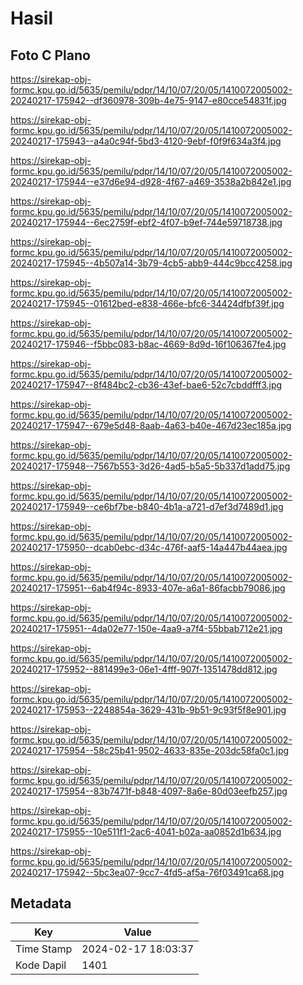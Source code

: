 # Hasil

## Foto C Plano

https://sirekap-obj-formc.kpu.go.id/5635/pemilu/pdpr/14/10/07/20/05/1410072005002-20240217-175942--df360978-309b-4e75-9147-e80cce54831f.jpg

https://sirekap-obj-formc.kpu.go.id/5635/pemilu/pdpr/14/10/07/20/05/1410072005002-20240217-175943--a4a0c94f-5bd3-4120-9ebf-f0f9f634a3f4.jpg

https://sirekap-obj-formc.kpu.go.id/5635/pemilu/pdpr/14/10/07/20/05/1410072005002-20240217-175944--e37d6e94-d928-4f67-a469-3538a2b842e1.jpg

https://sirekap-obj-formc.kpu.go.id/5635/pemilu/pdpr/14/10/07/20/05/1410072005002-20240217-175944--6ec2759f-ebf2-4f07-b9ef-744e59718738.jpg

https://sirekap-obj-formc.kpu.go.id/5635/pemilu/pdpr/14/10/07/20/05/1410072005002-20240217-175945--4b507a14-3b79-4cb5-abb9-444c9bcc4258.jpg

https://sirekap-obj-formc.kpu.go.id/5635/pemilu/pdpr/14/10/07/20/05/1410072005002-20240217-175945--01612bed-e838-466e-bfc6-34424dfbf39f.jpg

https://sirekap-obj-formc.kpu.go.id/5635/pemilu/pdpr/14/10/07/20/05/1410072005002-20240217-175946--f5bbc083-b8ac-4669-8d9d-16f106367fe4.jpg

https://sirekap-obj-formc.kpu.go.id/5635/pemilu/pdpr/14/10/07/20/05/1410072005002-20240217-175947--8f484bc2-cb36-43ef-bae6-52c7cbddfff3.jpg

https://sirekap-obj-formc.kpu.go.id/5635/pemilu/pdpr/14/10/07/20/05/1410072005002-20240217-175947--679e5d48-8aab-4a63-b40e-467d23ec185a.jpg

https://sirekap-obj-formc.kpu.go.id/5635/pemilu/pdpr/14/10/07/20/05/1410072005002-20240217-175948--7567b553-3d26-4ad5-b5a5-5b337d1add75.jpg

https://sirekap-obj-formc.kpu.go.id/5635/pemilu/pdpr/14/10/07/20/05/1410072005002-20240217-175949--ce6bf7be-b840-4b1a-a721-d7ef3d7489d1.jpg

https://sirekap-obj-formc.kpu.go.id/5635/pemilu/pdpr/14/10/07/20/05/1410072005002-20240217-175950--dcab0ebc-d34c-476f-aaf5-14a447b44aea.jpg

https://sirekap-obj-formc.kpu.go.id/5635/pemilu/pdpr/14/10/07/20/05/1410072005002-20240217-175951--6ab4f94c-8933-407e-a6a1-86facbb79086.jpg

https://sirekap-obj-formc.kpu.go.id/5635/pemilu/pdpr/14/10/07/20/05/1410072005002-20240217-175951--4da02e77-150e-4aa9-a7f4-55bbab712e21.jpg

https://sirekap-obj-formc.kpu.go.id/5635/pemilu/pdpr/14/10/07/20/05/1410072005002-20240217-175952--881499e3-06e1-4fff-907f-1351478dd812.jpg

https://sirekap-obj-formc.kpu.go.id/5635/pemilu/pdpr/14/10/07/20/05/1410072005002-20240217-175953--2248854a-3629-431b-9b51-9c93f5f8e901.jpg

https://sirekap-obj-formc.kpu.go.id/5635/pemilu/pdpr/14/10/07/20/05/1410072005002-20240217-175954--58c25b41-9502-4633-835e-203dc58fa0c1.jpg

https://sirekap-obj-formc.kpu.go.id/5635/pemilu/pdpr/14/10/07/20/05/1410072005002-20240217-175954--83b7471f-b848-4097-8a6e-80d03eefb257.jpg

https://sirekap-obj-formc.kpu.go.id/5635/pemilu/pdpr/14/10/07/20/05/1410072005002-20240217-175955--10e511f1-2ac6-4041-b02a-aa0852d1b634.jpg

https://sirekap-obj-formc.kpu.go.id/5635/pemilu/pdpr/14/10/07/20/05/1410072005002-20240217-175942--5bc3ea07-9cc7-4fd5-af5a-76f03491ca68.jpg


## Metadata

| Key        | Value               |
| ---------- | ------------------- |
| Time Stamp | 2024-02-17 18:03:37 |
| Kode Dapil | 1401                |



